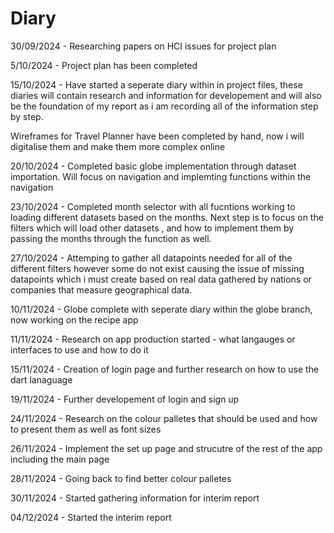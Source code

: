 # Diary

30/09/2024 - Researching papers on HCI issues for project plan

5/10/2024 - Project plan has been completed

15/10/2024 - Have started a seperate diary within in project files, these diaries will contain research and information for developement and will also be the foundation of my report as i am recording all of the information step by step.

Wireframes for Travel Planner have been completed by hand, now i will digitalise them and make them more complex online 


20/10/2024 - Completed basic globe implementation through dataset importation.
Will focus on navigation and implemting functions within the navigation

23/10/2024 - Completed month selector with all fucntions working to loading different datasets based on the months.
Next step is to focus on the filters which will load other datasets , and how to implement them by passing the months through the function as well.

27/10/2024 - Attemping to gather all datapoints needed for all of the different filters however some do not exist causing the issue of missing datapoints which i must create based on real data gathered by nations or companies that measure geographical data.

10/11/2024 - Globe complete with seperate diary within the globe branch, now working on the recipe app

11/11/2024 - Research on app production started - what langauges or interfaces to use and how to do it

15/11/2024 - Creation of login page and further research on how to use the dart lanaguage

19/11/2024 - Further developement of login and sign up

24/11/2024 - Research on the colour palletes that should be used and how to present them as well as font sizes

26/11/2024 - Implement the set up page and strucutre of the rest of the app including the main page

28/11/2024 - Going back to find better colour palletes

30/11/2024 - Started gathering information for interim report

04/12/2024 - Started the interim report






